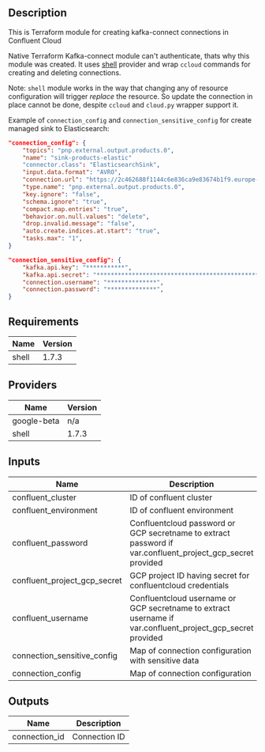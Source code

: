 ## Description

This is Terraform module for creating kafka-connect connections in Confluent Cloud

Native Terraform Kafka-connect module can't authenticate, thats why this module was created.
It uses [shell](https://github.com/scottwinkler/terraform-provider-shell) provider and wrap `ccloud` commands for creating and deleting connections.

Note: `shell` module works in the way that changing any of resource configuration will trigger _replace_ the resource.
So update the connection in place cannot be done, despite `ccloud` and `cloud.py` wrapper support it.

Example of `connection_config` and `connection_sensitive_config` for create managed sink to Elasticsearch:

```json
"connection_config": {
    "topics": "pnp.external.output.products.0",
    "name": "sink-products-elastic"
    "connector.class": "ElasticsearchSink",
    "input.data.format": "AVRO",
    "connection.url": "https://2c462688f1144c6e836ca9e83674b1f9.europe-west3.gcp.cloud.es.io:9243",
    "type.name": "pnp.external.output.products.0",
    "key.ignore": "false",
    "schema.ignore": "true",
    "compact.map.entries": "true",
    "behavior.on.null.values": "delete",
    "drop.invalid.message": "false",
    "auto.create.indices.at.start": "true",
    "tasks.max": "1",
}

"connection_sensitive_config": {
    "kafka.api.key": "***********",
    "kafka.api.secret": "*********************************************************",
    "connection.username": "**************",
    "connection.password": "**************",
}

```


## Requirements

| Name | Version |
|------|---------|
| shell | 1.7.3 |

## Providers

| Name | Version |
|------|---------|
| google-beta | n/a |
| shell | 1.7.3 |

## Inputs

| Name | Description | Type | Default | Required |
|------|-------------|------|---------|:--------:|
| confluent\_cluster | ID of confluent cluster | `string` | n/a | yes |
| confluent\_environment | ID of confluent environment | `string` | n/a | yes |
| confluent\_password | Confluentcloud password or GCP secretname to extract password if var.confluent\_project\_gcp\_secret provided | `string` | `"confluent-password"` | no |
| confluent\_project\_gcp\_secret | GCP project ID having secret for confluentcloud credentials | `string` | `"tf-admin-90301274"` | no |
| confluent\_username | Confluentcloud username or GCP secretname to extract username if var.confluent\_project\_gcp\_secret provided | `string` | `"confluent-username"` | no |
| connection\_sensitive\_config | Map of connection configuration with sensitive data | `map(string)` | n/a | yes |
| connection\_config | Map of connection configuration | `map(string)` | n/a | yes |

## Outputs

| Name | Description |
|------|-------------|
| connection\_id | Connection ID |

